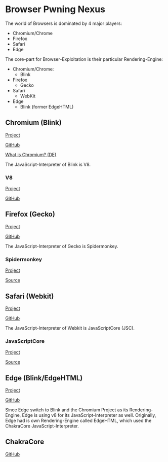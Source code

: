 Browser Pwning Nexus
===

The world of Browsers is dominated by 4 major players:
*   Chromium/Chrome
*   Firefox
*   Safari
*   Edge

The core-part for Browser-Exploitation is their particular Rendering-Engine:
*   Chromium/Chrome:
    *   Blink
*   Firefox
    *   Gecko   
*   Safari
    *   WebKit  
*   Edge
    *   Blink (former EdgeHTML)



## Chromium (Blink)

[Project](https://www.chromium.org/blink)

[GitHub](https://github.com/chromium/chromium)

[What is Chromium? (DE)](https://www.heise.de/newsticker/meldung/Chrome-und-Chromium-Was-sind-eigentlich-die-Unterschiede-4245456.html)

The JavaScript-Interpreter of Blink is V8.

### V8

[Project](https://v8.dev/)

[GitHub](https://github.com/v8/v8)




## Firefox (Gecko)

[Project](https://developer.mozilla.org/en-US/docs/Mozilla/Gecko)

[GitHub](https://github.com/mozilla/gecko-dev)


The JavaScript-Interpreter of Gecko is Spidermonkey.

### Spidermonkey

[Project](https://developer.mozilla.org/en-US/docs/Mozilla/Projects/SpiderMonkey)

[Source](https://developer.mozilla.org/en-US/docs/Mozilla/Projects/SpiderMonkey/Getting_SpiderMonkey_source_code)




## Safari (Webkit)

[Project](https://webkit.org/)

[GitHub](https://github.com/WebKit/webkit)


The JavaScript-Interpreter of Webkit is JavaScriptCore (JSC).

### JavaScriptCore

[Project](https://developer.apple.com/documentation/javascriptcore)

[Source](https://github.com/WebKit/webkit/tree/master/Source/JavaScriptCore)




## Edge (Blink/EdgeHTML)

[Project](https://www.microsoft.com/en-us/windows/microsoft-edge)

[GitHub](https://github.com/MicrosoftEdge)


Since Edge switch to Blink and the Chromium Project as its Rendering-Engine, Edge is using v8 for its JavaScript-Interpreter as well.
Originally, Edge had is own Rendering-Engine called EdgeHTML, which used the ChakraCore JavaScript-Interpreter.

## ChakraCore


[GitHub](https://github.com/Microsoft/ChakraCore)